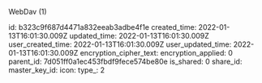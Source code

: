 WebDav (1)

id: b323c9f687d4471a832eeab3adbe4f1e
created_time: 2022-01-13T16:01:30.009Z
updated_time: 2022-01-13T16:01:30.009Z
user_created_time: 2022-01-13T16:01:30.009Z
user_updated_time: 2022-01-13T16:01:30.009Z
encryption_cipher_text: 
encryption_applied: 0
parent_id: 7d051ff0a1ec453fbdf9fece574be80e
is_shared: 0
share_id: 
master_key_id: 
icon: 
type_: 2